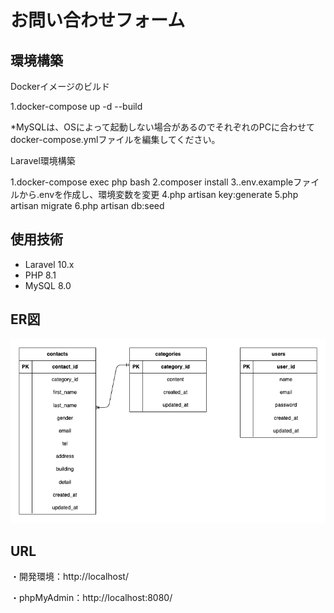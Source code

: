 # お問い合わせフォーム

## 環境構築

Dockerイメージのビルド

1.docker-compose up -d --build

*MySQLは、OSによって起動しない場合があるのでそれぞれのPCに合わせて
docker-compose.ymlファイルを編集してください。

Laravel環境構築

1.docker-compose exec php bash
2.composer install
3..env.exampleファイルから.envを作成し、環境変数を変更
4.php artisan key:generate
5.php artisan migrate
6.php artisan db:seed

## 使用技術

- Laravel 10.x
- PHP 8.1
- MySQL 8.0

## ER図

![ER図](src/docs/images/contact-form.png)

## URL

・開発環境：http://localhost/

・phpMyAdmin：http://localhost:8080/
